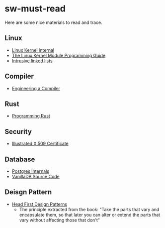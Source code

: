 # sw-must-read
Here are some nice materials to read and trace.

## Linux
- [Linux Kernel Internal](http://wiki.csie.ncku.edu.tw/linux/schedule)
- [The Linux Kernel Module Programming Guide](https://sysprog21.github.io/lkmpg/)
- [Intrusive linked lists](https://www.data-structures-in-practice.com/intrusive-linked-lists/)

## Compiler
- [Engineering a Compiler](http://www.r-5.org/files/books/computers/compilers/writing/Keith_Cooper_Linda_Torczon-Engineering_a_Compiler-EN.pdf)

## Rust
- [Programming Rust](https://www.oreilly.com/library/view/programming-rust-2nd/9781492052586/)

## Security
- [Illustrated X.509 Certificate](https://darutk.medium.com/illustrated-x-509-certificate-84aece2c5c2e)

## Database
- [Postgres Internals](https://www.postgresql.org/docs/current/internals.html)
- [VanillaDB Source Code](https://github.com/vanilladb)

## Deisgn Pattern
- [Head First Design Patterns](https://www.google.com/search?q=head+first+design+patterns%252C+2nd+edition)
  - The principle extracted from the book: "Take the parts that vary and encapsulate them, so that later you can alter or extend the parts that vary without affecting those that don't"

